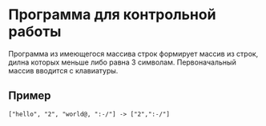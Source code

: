 # Программа для контрольной работы

Программа из имеющегося массива строк формирует массив из строк, дилна которых меньше либо равна 3 символам.
Первоначальный массив вводится с клавиатуры.

## Пример

``
["hello", "2", "world@, ":-/"] -> ["2",":-/"]
``